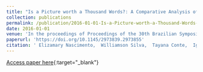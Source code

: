 ```yaml
---
title: "Is a Picture worth a Thousand Words?: A Comparative Analysis of Using Textual and Graphical Approaches to Specify Use Cases"
collection: publications
permalink: /publication/2016-01-01-Is-a-Picture-worth-a-Thousand-Words-A-Comparative-Analysis-of-Using-Textual-and-Graphical-Approaches-to-Specify-Use-Cases
date: 2016-01-01
venue: 'In the proceedings of Proceedings of the 30th Brazilian Symposium on Software Engineering, SBES 2016, Maring&apos;a, Brazil, September 19 - 23, 2016'
paperurl: 'https://doi.org/10.1145/2973839.2973855'
citation: ' Elizamary Nascimento,  Williamson Silva,  Tayana Conte,  Igor Steinmacher,  Jobson Massollar,  Guilherme Travassos, &quot;Is a Picture worth a Thousand Words?: A Comparative Analysis of Using Textual and Graphical Approaches to Specify Use Cases.&quot; In the proceedings of Proceedings of the 30th Brazilian Symposium on Software Engineering, SBES 2016, Maring&amp;apos;a, Brazil, September 19 - 23, 2016, 2016.'
---
```

[Access paper here](https://doi.org/10.1145/2973839.2973855){:target="_blank"}
